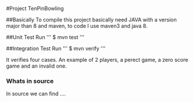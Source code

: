 #Project TenPinBowling

##Basically
To compile this project basically need JAVA with a version major than 8 and maven, to code I use maven3 and java 8.

##Unit Test
Run
'''
$ mvn test
'''

##Integration Test
Run
'''
$ mvn verify
'''

It verifies four cases. An example of 2 players, a perect game, a zero score game and an invalid one.

### Whats in source 
In source we can find .... 
